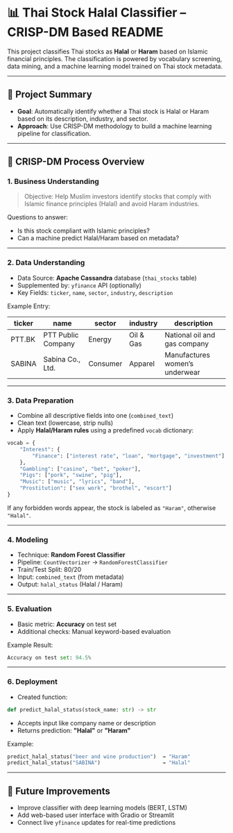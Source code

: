 # 📊 Thai Stock Halal Classifier – CRISP-DM Based README

This project classifies Thai stocks as **Halal** or **Haram** based on Islamic financial principles. The classification is powered by vocabulary screening, data mining, and a machine learning model trained on Thai stock metadata.

---

## 📘 Project Summary

* **Goal**: Automatically identify whether a Thai stock is Halal or Haram based on its description, industry, and sector.
* **Approach**: Use CRISP-DM methodology to build a machine learning pipeline for classification.

---

## 🚀 CRISP-DM Process Overview

### 1. Business Understanding

> Objective: Help Muslim investors identify stocks that comply with Islamic finance principles (Halal) and avoid Haram industries.

Questions to answer:

* Is this stock compliant with Islamic principles?
* Can a machine predict Halal/Haram based on metadata?

---

### 2. Data Understanding

* Data Source: **Apache Cassandra** database (`thai_stocks` table)
* Supplemented by: `yfinance` API (optionally)
* Key Fields: `ticker`, `name`, `sector`, `industry`, `description`

Example Entry:

| ticker | name               | sector   | industry  | description                    |
| ------ | ------------------ | -------- | --------- | ------------------------------ |
| PTT.BK | PTT Public Company | Energy   | Oil & Gas | National oil and gas company   |
| SABINA | Sabina Co., Ltd.   | Consumer | Apparel   | Manufactures women’s underwear |

---

### 3. Data Preparation

* Combine all descriptive fields into one (`combined_text`)
* Clean text (lowercase, strip nulls)
* Apply **Halal/Haram rules** using a predefined `vocab` dictionary:

```python
vocab = {
    "Interest": {
        "Finance": ["interest rate", "loan", "mortgage", "investment"]
    },
    "Gambling": ["casino", "bet", "poker"],
    "Pigs": ["pork", "swine", "pig"],
    "Music": ["music", "lyrics", "band"],
    "Prostitution": ["sex work", "brothel", "escort"]
}
```

If any forbidden words appear, the stock is labeled as `"Haram"`, otherwise `"Halal"`.

---

### 4. Modeling

* Technique: **Random Forest Classifier**
* Pipeline: `CountVectorizer` → `RandomForestClassifier`
* Train/Test Split: 80/20
* Input: `combined_text` (from metadata)
* Output: `halal_status` (Halal / Haram)

---

### 5. Evaluation

* Basic metric: **Accuracy** on test set
* Additional checks: Manual keyword-based evaluation

Example Result:

```python
Accuracy on test set: 94.5%
```

---

### 6. Deployment

* Created function:

```python
def predict_halal_status(stock_name: str) -> str
```

* Accepts input like company name or description
* Returns prediction: **"Halal"** or **"Haram"**

Example:

```python
predict_halal_status("beer and wine production")  → "Haram"
predict_halal_status("SABINA")                    → "Halal"
```

---

## 🔮 Future Improvements

* Improve classifier with deep learning models (BERT, LSTM)
* Add web-based user interface with Gradio or Streamlit
* Connect live `yfinance` updates for real-time predictions

